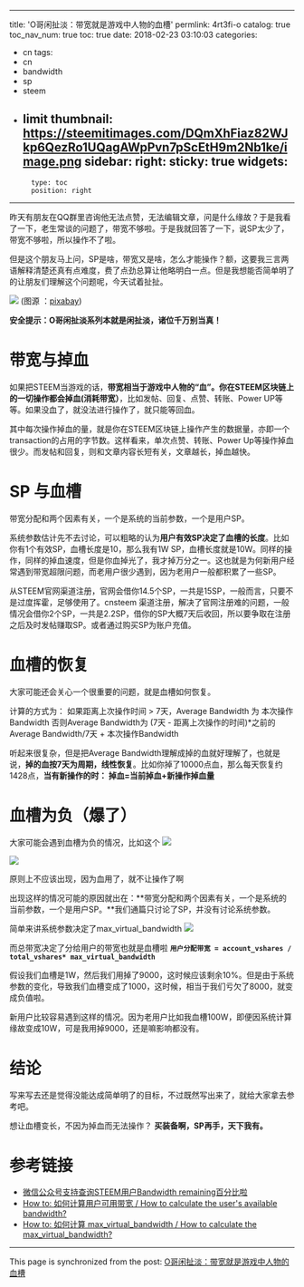 
---
title: 'O哥闲扯淡：带宽就是游戏中人物的血槽'
permlink: 4rt3fi-o
catalog: true
toc_nav_num: true
toc: true
date: 2018-02-23 03:10:03
categories:
- cn
tags:
- cn
- bandwidth
- sp
- steem
- limit
thumbnail: https://steemitimages.com/DQmXhFiaz82WJkp6QezRo1UQagAWpPvn7pScEtH9m2Nb1ke/image.png
sidebar:
    right:
        sticky: true
widgets:
    -
        type: toc
        position: right
---


昨天有朋友在QQ群里咨询他无法点赞，无法编辑文章，问是什么缘故？于是我看了一下，老生常谈的问题了，带宽不够啦。于是我就回答了一下，说SP太少了，带宽不够啦，所以操作不了啦。

但是这个朋友马上问，SP是啥，带宽又是啥，怎么才能操作？额，这要我三言两语解释清楚还真有点难度，费了点劲总算让他略明白一点。但是我想能否简单明了的让朋友们理解这个问题呢，今天试着扯扯。

![](https://steemitimages.com/DQmXhFiaz82WJkp6QezRo1UQagAWpPvn7pScEtH9m2Nb1ke/image.png)
(图源 ：[pixabay](https://pixabay.com))

**安全提示：O哥闲扯淡系列本就是闲扯淡，诸位千万别当真！**

# 带宽与掉血

如果把STEEM当游戏的话，**带宽相当于游戏中人物的“血”。你在STEEM区块链上的一切操作都会掉血(消耗带宽）**，比如发帖、回复、点赞、转账、Power UP等等。如果没血了，就没法进行操作了，就只能等回血。

其中每次操作掉血的量，就是你在STEEM区块链上操作产生的数据量，亦即一个transaction的占用的字节数。这样看来，单次点赞、转账、Power Up等操作掉血很少。而发帖和回复，则和文章内容长短有关，文章越长，掉血越快。

# SP 与血槽

带宽分配和两个因素有关，一个是系统的当前参数，一个是用户SP。

系统参数估计先不去讨论，可以粗略的认为**用户有效SP决定了血槽的长度**。比如你有1个有效SP，血槽长度是10，那么我有1W SP，血槽长度就是10W。同样的操作，同样的掉血速度，但是你血掉光了，我才掉万分之一。这也就是为何新用户经常遇到带宽超限问题，而老用户很少遇到，因为老用户一般都积累了一些SP。

从STEEM官网渠道注册，官网会借你14.5个SP，一共是15SP，一般而言，只要不是过度挥霍，足够使用了。cnsteem 渠道注册，解决了官网注册难的问题，一般情况会借你2个SP，一共是2.2SP，借你的SP大概7天后收回，所以要争取在注册之后及时发帖赚取SP。或者通过购买SP为账户充值。

# 血槽的恢复

大家可能还会关心一个很重要的问题，就是血槽如何恢复。

计算的方式为：
如果距离上次操作时间 > 7天，Average Bandwidth 为 本次操作Bandwidth
否则Average Bandwidth为 (7天 - 距离上次操作的时间)*之前的Average Bandwidth/7天 + 本次操作Bandwidth

听起来很复杂，但是把Average Bandwidth理解成掉的血就好理解了，也就是说，**掉的血按7天为周期，线性恢复**。比如你掉了10000点血，那么每天恢复约1428点，**当有新操作的时： 掉血=当前掉血+新操作掉血量**

# 血槽为负（爆了）

大家可能会遇到血槽为负的情况，比如这个
![](https://steemitimages.com/DQmS4szowQc3CXLz49psZtp19mm44j4qYVfUZCNNkBsPtk2/image.png)

![](https://steemitimages.com/DQmcnpHJb6GanVRFu3gd7hVbAN913gfk9RxsFaPJNZSUNc6/image.png)

原则上不应该出现，因为血用了，就不让操作了啊

出现这样的情况可能的原因就出在：**带宽分配和两个因素有关，一个是系统的当前参数，一个是用户SP。**我们通篇只讨论了SP，并没有讨论系统参数。

简单来讲系统参数决定了max_virtual_bandwidth
![](https://steemitimages.com/DQmbkP6xofc9PSKb2keXoWZMR5DZxEkQm63qamYdLUYtGXm/image.png)

而总带宽决定了分给用户的带宽也就是血槽啦
**`用户分配带宽 = account_vshares / total_vshares* max_virtual_bandwidth`**

假设我们血槽是1W，然后我们用掉了9000，这时候应该剩余10%。但是由于系统参数的变化，导致我们血槽变成了1000，这时候，相当于我们亏欠了8000，就变成负值啦。

新用户比较容易遇到这样的情况。因为老用户比如我血槽100W，即便因系统计算缘故变成10W，可是我用掉9000，还是嘛影响都没有。

# 结论

写来写去还是觉得没能达成简单明了的目标，不过既然写出来了，就给大家拿去参考吧。

想让血槽变长，不因为掉血而无法操作？
**买装备啊，SP再手，天下我有。**

# 参考链接

* [微信公众号支持查询STEEM用户Bandwidth remaining百分比啦]()
* [How to: 如何计算用户可用带宽 / How to calculate the user's available bandwidth?](https://steemit.com/steemdev/@oflyhigh/how-to-how-to-calculate-the-user-s-available-bandwidth)
* [How to: 如何计算 max_virtual_bandwidth / How to calculate the max_virtual_bandwidth?](https://steemit.com/steemdev/@oflyhigh/how-to-maxvirtualbandwidth-how-to-calculate-the-maxvirtualbandwidth)

- - -

This page is synchronized from the post: [O哥闲扯淡：带宽就是游戏中人物的血槽](https://steemit.com/@oflyhigh/4rt3fi-o)
